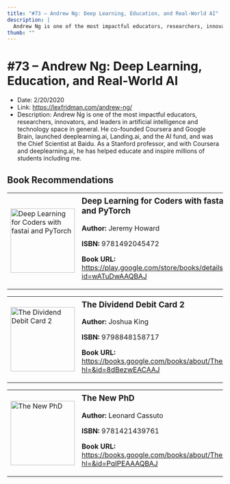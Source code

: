 ```yaml
---
title: "#73 – Andrew Ng: Deep Learning, Education, and Real-World AI"
description: |
  Andrew Ng is one of the most impactful educators, researchers, innovators, and leaders in artificial intelligence and technology space in general. He co-founded Coursera and Google Brain, launched deeplearning.ai, Landing.ai, and the AI fund, and was the Chief Scientist at Baidu. As a Stanford professor, and with Coursera and deeplearning.ai, he has helped educate and inspire millions of students including me."
thumb: ""
---
```


# #73 – Andrew Ng: Deep Learning, Education, and Real-World AI

  - Date: 2/20/2020
  - Link: https://lexfridman.com/andrew-ng/
  - Description: Andrew Ng is one of the most impactful educators, researchers, innovators, and leaders in artificial intelligence and technology space in general. He co-founded Coursera and Google Brain, launched deeplearning.ai, Landing.ai, and the AI fund, and was the Chief Scientist at Baidu. As a Stanford professor, and with Coursera and deeplearning.ai, he has helped educate and inspire millions of students including me.

## Book Recommendations

<table style="border: none;"><tr style="border: none;"><td style="border: none;"><img src="http://books.google.com/books/content?id=wATuDwAAQBAJ&printsec=frontcover&img=1&zoom=1&edge=curl&source=gbs_api" alt="Deep Learning for Coders with fastai and PyTorch" width="150" style="vertical-align: top;"></td><td style="border: none; vertical-align: top;"><h3 style='margin-top: 5'>Deep Learning for Coders with fastai and PyTorch</h3><p><strong>Author:</strong> Jeremy Howard</p><p><strong>ISBN:</strong> 9781492045472</p><p><strong>Book URL:</strong> <a href="https://play.google.com/store/books/details?id=wATuDwAAQBAJ">https://play.google.com/store/books/details?id=wATuDwAAQBAJ</a></p></td></tr></table>
<table style="border: none;"><tr style="border: none;"><td style="border: none;"><img src="http://books.google.com/books/content?id=8dBezwEACAAJ&printsec=frontcover&img=1&zoom=1&source=gbs_api" alt="The Dividend Debit Card 2" width="150" style="vertical-align: top;"></td><td style="border: none; vertical-align: top;"><h3 style='margin-top: 5'>The Dividend Debit Card 2</h3><p><strong>Author:</strong> Joshua King</p><p><strong>ISBN:</strong> 9798848158717</p><p><strong>Book URL:</strong> <a href="https://books.google.com/books/about/The_Dividend_Debit_Card_2.html?hl=&id=8dBezwEACAAJ">https://books.google.com/books/about/The_Dividend_Debit_Card_2.html?hl=&id=8dBezwEACAAJ</a></p></td></tr></table>
<table style="border: none;"><tr style="border: none;"><td style="border: none;"><img src="http://books.google.com/books/content?id=PqIPEAAAQBAJ&printsec=frontcover&img=1&zoom=1&edge=curl&source=gbs_api" alt="The New PhD" width="150" style="vertical-align: top;"></td><td style="border: none; vertical-align: top;"><h3 style='margin-top: 5'>The New PhD</h3><p><strong>Author:</strong> Leonard Cassuto</p><p><strong>ISBN:</strong> 9781421439761</p><p><strong>Book URL:</strong> <a href="https://books.google.com/books/about/The_New_PhD.html?hl=&id=PqIPEAAAQBAJ">https://books.google.com/books/about/The_New_PhD.html?hl=&id=PqIPEAAAQBAJ</a></p></td></tr></table>
